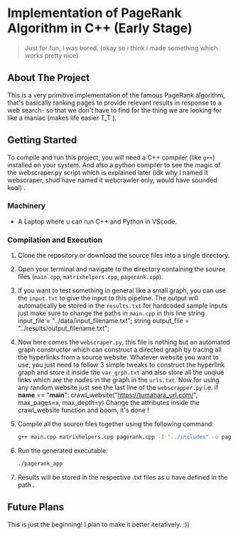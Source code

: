 # Implementation of PageRank Algorithm in C++ (Early Stage)

> Just for fun, I was bored. (okay so i think i made something which works pretty nice)

## About The Project

This is a very primitive implementation of the famous PageRank algorithm, that's basically ranking pages to provide relevant results in response to a web search- so that we don't have to find for the thing we are looking for like a maniac (makes life easier T_T ).

## Getting Started

To compile and run this project, you will need a C++ compiler (like `g++`) installed on your system. And also a python compiler to see the magic of the webscraper.py script which is explained later (idk why I named it webscraper, shud have named it webcrawler only, would have sounded kool) .

### Machinery

* A Laptop where u can run C++ and Python in VScode.

### Compilation and Execution

1.  Clone the repository or download the source files into a single directory.

2.  Open your terminal and navigate to the directory containing the source files (`main.cpp`, `matrixhelpers.cpp`, `pagerank.cpp`).

3.  If you want to test something in general like a small graph, you can use the `input.txt` to give the input to this pipeline. The output will automatically be stored in the `results.txt` for hardcoded sample inputs just make sure to change the paths in `main.cpp` in this line    string input_file = "../data/input_filename.txt";
                           string output_file = "../results/output_filename.txt";

4.  Now here comes the `webscraper.py`, this file is nothing but an automated graph constructor which can construct a directed graph by tracing all the hyperlinks from a source website. Whatever website you want to use, you just need to follow 3 simple tweaks to construct the hyperlink graph and store it inside the `var_grph.txt` and also store all the unqiue links which are the nodes in the graph in the `urls.txt`. Now for using any random website just see the last line of the `webscrapper.py` i.e.
    if __name__ == "__main__":
        crawl_website("https://tumahara_url.com/", max_pages=x, max_depth=y)
Change the attributes inside the crawl_website function and boom, it's done !

5.  Compile all the source files together using the following command:
    ```bash
    g++ main.cpp matrixhelpers.cpp pagerank.cpp -I "../includes" -o pagerank_app
    ```

6.  Run the generated executable:
    ```bash
    ./pagerank_app
    ``` 
7.  Results will be stored in the respective .txt files as u have defined in the path .


## Future Plans

This is just the beginning! I plan to make it better iteratively. :))
